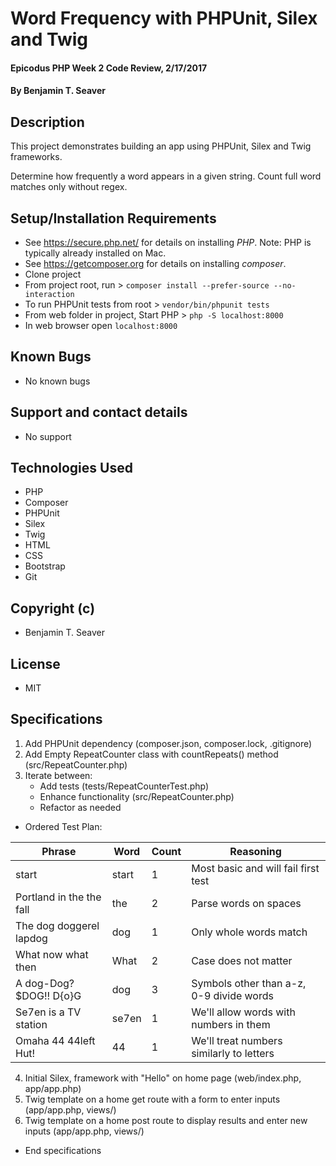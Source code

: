 # Word Frequency with PHPUnit, Silex and Twig

#### Epicodus PHP Week 2 Code Review, 2/17/2017

#### By Benjamin T. Seaver

## Description

This project demonstrates building an app using PHPUnit, Silex and Twig frameworks.

Determine how frequently a word appears in a given string. Count full word matches only without regex.

## Setup/Installation Requirements
* See https://secure.php.net/ for details on installing _PHP_.  Note: PHP is typically already installed on Mac.
* See https://getcomposer.org for details on installing _composer_.
* Clone project
* From project root, run > `composer install --prefer-source --no-interaction`
* To run PHPUnit tests from root > `vendor/bin/phpunit tests`
* From web folder in project, Start PHP > `php -S localhost:8000`
* In web browser open `localhost:8000`

## Known Bugs
* No known bugs

## Support and contact details
* No support

## Technologies Used
* PHP
* Composer
* PHPUnit
* Silex
* Twig
* HTML
* CSS
* Bootstrap
* Git

## Copyright (c)
* Benjamin T. Seaver

## License
* MIT

## Specifications
1. Add PHPUnit dependency (composer.json, composer.lock, .gitignore)
2. Add Empty RepeatCounter class with countRepeats() method (src/RepeatCounter.php)
3. Iterate between:
   * Add tests (tests/RepeatCounterTest.php)
   * Enhance functionality (src/RepeatCounter.php)
   * Refactor as needed

* Ordered Test Plan:

| Phrase                   | Word       | Count | Reasoning                                  |
|--------------------------|------------|-------|--------------------------------------------|
| start                    | start      | 1     | Most basic and will fail first test        |
| Portland in the the fall | the        | 2     | Parse words on spaces                      |
| The dog doggerel lapdog  | dog        | 1     | Only whole words match                     |
| What now what then       | What       | 2     | Case does not matter                       |
| A dog-Dog? $DOG!! D{o}G  | dog        | 3     | Symbols other than a-z, 0-9 divide words   |
| Se7en is a TV station    | se7en      | 1     | We'll allow words with numbers in them     |
| Omaha 44 44left Hut!     | 44         | 1     | We'll treat numbers similarly to letters   |

4. Initial Silex, framework with "Hello" on home page (web/index.php, app/app.php)
5. Twig template on a home get route with a form to enter inputs (app/app.php, views/)
6. Twig template on a home post route to display results and enter new inputs (app/app.php, views/)

* End specifications
